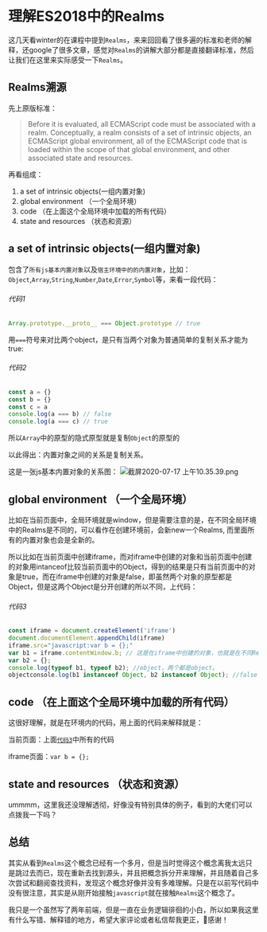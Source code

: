 # 理解ES2018中的Realms

这几天看winter的在课程中提到`Realms`，来来回回看了很多遍的标准和老师的解释，还google了很多文章，感觉对`Realms`的讲解大部分都是直接翻译标准，然后让我们在这里来实际感受一下`Realms`。

## Realms溯源
先上原版标准：

> Before it is evaluated, all ECMAScript code must be associated with a realm. Conceptually, a realm consists of a set of intrinsic objects, an ECMAScript global environment, all of the ECMAScript code that is loaded within the scope of that global environment, and other associated state and resources.

再看组成：

1. a set of intrinsic objects(一组内置对象)
2. global environment （一个全局环境）
3. code （在上面这个全局环境中加载的所有代码）
4. state and resources （状态和资源）

## a set of intrinsic objects(一组内置对象)

包含了`所有js基本内置对象`以及`宿主环境中的的内置对象`，比如：`Object`,`Array`,`String`,`Number`,`Date`,`Error`,`Symbol`等，来看一段代码：

###### 代码1

```javascript
Array.prototype.__proto__ === Object.prototype // true
```

用`===`符号来对比两个object，是只有当两个对象为普通简单的复制关系才能为true:

###### 代码2

```javascript
const a = {}
const b = {}
const c = a
console.log(a === b) // false
console.log(a === c) // true
```
所以`Array`中的原型的隐式原型就是复制`Object`的原型的

以此得出：内置对象之间的关系是复制关系。

这是一张js基本内置对象的关系图：
![截屏2020-07-17 上午10.35.39.png](https://user-gold-cdn.xitu.io/2020/7/17/1735aa3bdbe432e3?w=1414&h=1194&f=png&s=296771)

## global environment （一个全局环境）

比如在当前页面中，全局环境就是window，但是需要注意的是，在不同全局环境中的Realms是不同的，可以看作在创建环境前，会新new一个Realms, 而里面所有的内置对象也会是全新的。

所以比如在当前页面中创建iframe，而对iframe中创建的对象和当前页面中创建的对象用intanceof比较当前页面中的Object，得到的结果是只有当前页面中的对象是true，而在iframe中创建的对象是false，即虽然两个对象的原型都是Object，但是这两个Object是分开创建的所以不同，上代码：

###### 代码3
```javascript
const iframe = document.createElement('iframe')
document.documentElement.appendChild(iframe)
iframe.src="javascript:var b = {};"
var b1 = iframe.contentWindow.b; // 这是在iframe中创建的对象，也就是在不同Realms中的对象
var b2 = {};
console.log(typeof b1, typeof b2); //object，两个都是object。
objectconsole.log(b1 instanceof Object, b2 instanceof Object); //false true iframe中创建的对象与当前的内置对象Object是不同的。
```

## code （在上面这个全局环境中加载的所有代码）

这很好理解，就是在环境内的代码，用上面的代码来解释就是：

当前页面：上面[`代码3`](#代码3)中所有的代码

iframe页面：`var b = {};`

## state and resources （状态和资源）

ummmm，这里我还没理解透彻，好像没有特别具体的例子，看到的大佬们可以点拨我一下吗？

## 总结

其实从看到`Realms`这个概念已经有一个多月，但是当时觉得这个概念离我太远只是跳过去而已，现在重新去找到源头，并且把概念拆分开来理解，并且随着自己多次尝试和翻阅查找资料，发现这个概念好像并没有多难理解。只是在以前写代码中没有很注意，其实是从刚开始接触`javascript`就在接触`Realms`这个概念了。

我只是一个虽然写了两年前端，但是一直在业务逻辑徘徊的小白，所以如果我这里有什么写错、解释错的地方，希望大家评论或者私信帮我更正，🙏感谢！